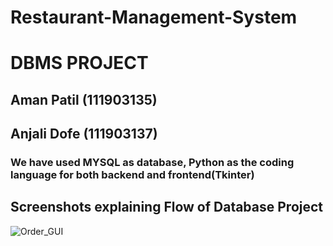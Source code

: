 # Restaurant-Management-System
# DBMS PROJECT
## Aman Patil (111903135)
## Anjali Dofe (111903137)
### We have used MYSQL as database, Python as the coding language for both backend and frontend(Tkinter)
## Screenshots explaining Flow of Database Project

![Order_GUI](https://user-images.githubusercontent.com/66844605/140639347-fc19b390-ff05-4a1c-b85a-e0554a9ac8fd.png)
